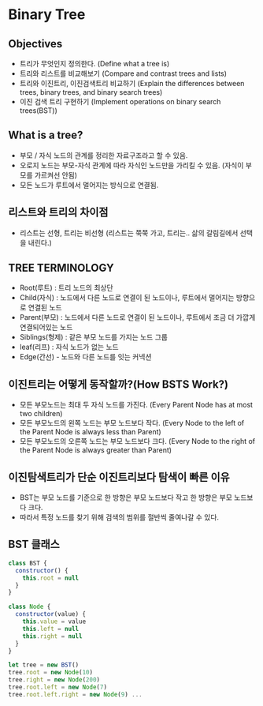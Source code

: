 # Binary Tree
## Objectives
- 트리가 무엇인지 정의한다. (Define what a tree is)
- 트리와 리스트를 비교해보기 (Compare and contrast trees and lists)
- 트리와 이진트리, 이진검색트리 비교하기 (Explain the differences between trees, binary trees, and binary search trees)
- 이진 검색 트리 구현하기 (Implement operations on binary search trees(BST))

## What is a tree?
- 부모 / 자식 노드의 관계를 정리한 자료구조라고 할 수 있음.
- 오로지 노드는 부모-자식 관계에 따라 자식인 노드만을 가리킬 수 있음. (자식이 부모를 가르켜선 안됨)
- 모든 노드가 루트에서 멀어지는 방식으로 연결됨.

## 리스트와 트리의 차이점
- 리스트는 선형, 트리는 비선형 (리스트는 쭉쭉 가고, 트리는.. 삶의 갈림길에서 선택을 내린다.)

## TREE TERMINOLOGY
- Root(루트) : 트리 노드의 최상단
- Child(자식) : 노드에서 다른 노드로 연결이 된 노드이나, 루트에서 멀어지는 방향으로 연결된 노드
- Parent(부모) : 노드에서 다른 노드로 연결이 된 노드이나, 루트에서 조금 더 가깝게 연결되어있는 노드
- Siblings(형제) : 같은 부모 노드를 가지는 노드 그룹
- leaf(리프) : 자식 노드가 없는 노드
- Edge(간선) - 노드와 다른 노드를 잇는 커넥션

## 이진트리는 어떻게 동작할까?(How BSTS Work?)
- 모든 부모노드는 최대 두 자식 노드를 가진다. (Every Parent Node has at most two children)
- 모든 부모노드의 왼쪽 노드는 부모 노드보다 작다. (Every Node to the left of the Parent Node is always less than Parent)
- 모든 부모노드의 오른쪽 노드는 부모 노드보다 크다. (Every Node to the right of the Parent Node is always greater than Parent)

## 이진탐색트리가 단순 이진트리보다 탐색이 빠른 이유
- BST는 부모 노드를 기준으로 한 방향은 부모 노드보다 작고 한 방향은 부모 노드보다 크다.
- 따라서 특정 노드를 찾기 위해 검색의 범위를 절반씩 줄여나갈 수 있다.

## BST 클래스
```js
class BST {
  constructor() {
    this.root = null
  }
}

class Node {
  constructor(value) {
    this.value = value
    this.left = null
    this.right = null
  }
}

let tree = new BST()
tree.root = new Node(10)
tree.right = new Node(200)
tree.root.left = new Node(7)
tree.root.left.right = new Node(9) ...
```

